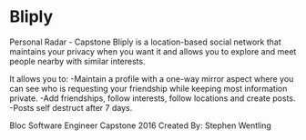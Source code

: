 # Bliply
Personal Radar - Capstone
Bliply is a location-based social network that maintains your privacy when you want it and allows you to explore and meet people nearby with similar interests.

It allows you to:
-Maintain a profile with a one-way mirror aspect where you can see who is requesting your friendship while keeping most information private.
-Add friendships, follow interests, follow locations and create posts.
-Posts self destruct after 7 days.

Bloc Software Engineer Capstone 2016
Created By: Stephen Wentling
